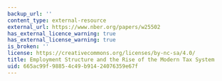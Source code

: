 ```yaml
---
backup_url: ''
content_type: external-resource
external_url: https://www.nber.org/papers/w25502
has_external_licence_warning: true
has_external_license_warning: true
is_broken: ''
license: https://creativecommons.org/licenses/by-nc-sa/4.0/
title: Employment Structure and the Rise of the Modern Tax System
uid: 665ac99f-9885-4c49-b914-24076359e67f
---
```

